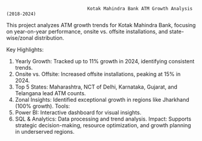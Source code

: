                                   Kotak Mahindra Bank ATM Growth Analysis (2018-2024)
This project analyzes ATM growth trends for Kotak Mahindra Bank, focusing on year-on-year performance, onsite vs. offsite installations, and state-wise/zonal distribution.

Key Highlights:
1. Yearly Growth: Tracked up to 11% growth in 2024, identifying consistent trends.
2. Onsite vs. Offsite: Increased offsite installations, peaking at 15% in 2024.
3. Top 5 States: Maharashtra, NCT of Delhi, Karnataka, Gujarat, and Telangana lead ATM counts.
4. Zonal Insights: Identified exceptional growth in regions like Jharkhand (100% growth).
Tools:
1. Power BI: Interactive dashboard for visual insights.
2. SQL & Analytics: Data processing and trend analysis.
Impact:
Supports strategic decision-making, resource optimization, and growth planning in underserved regions.

